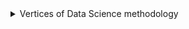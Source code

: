 <details>
<summary>Vertices of Data Science methodology</summary>
<p>  
  
[![isaac-arnault-data-science-methodology.png](https://i.postimg.cc/hPDLBtNq/isaac-arnault-data-science-methodology.png)](https://postimg.cc/QVz9ghX6)

</p>
</details>
